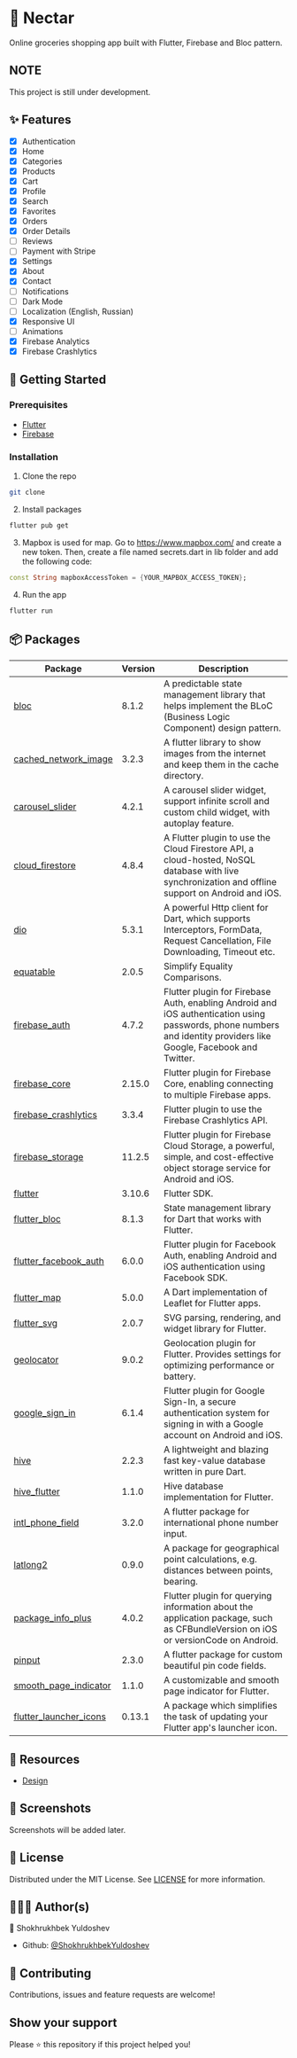 # 🥕 Nectar

Online groceries shopping app built with Flutter, Firebase and Bloc pattern.

## NOTE

This project is still under development.

## ✨ Features

-   [x] Authentication
-   [x] Home
-   [x] Categories
-   [x] Products
-   [x] Cart
-   [x] Profile
-   [x] Search
-   [x] Favorites
-   [x] Orders
-   [x] Order Details
-   [ ] Reviews
-   [ ] Payment with Stripe
-   [x] Settings
-   [x] About
-   [x] Contact
-   [ ] Notifications
-   [ ] Dark Mode
-   [ ] Localization (English, Russian)
-   [x] Responsive UI
-   [ ] Animations
-   [x] Firebase Analytics
-   [x] Firebase Crashlytics

## 🔰 Getting Started

### Prerequisites

-   [Flutter](https://flutter.dev/docs/get-started/install)
-   [Firebase](https://firebase.google.com/docs/flutter/setup)

### Installation

1. Clone the repo

```sh
git clone
```

2. Install packages

```sh
flutter pub get
```

3. Mapbox is used for map. Go to https://www.mapbox.com/ and create a new token. Then, create a file named secrets.dart in lib folder and add the following code:

```dart
const String mapboxAccessToken = {YOUR_MAPBOX_ACCESS_TOKEN};
```

4. Run the app

```sh
flutter run
```

## 📦 Packages

| Package                                                                   | Version | Description                                                                                                                                                        |
| ------------------------------------------------------------------------- | ------- | ------------------------------------------------------------------------------------------------------------------------------------------------------------------ |
| [bloc](https://pub.dev/packages/bloc)                                     | 8.1.2   | A predictable state management library that helps implement the BLoC (Business Logic Component) design pattern.                                                    |
| [cached_network_image](https://pub.dev/packages/cached_network_image)     | 3.2.3   | A flutter library to show images from the internet and keep them in the cache directory.                                                                           |
| [carousel_slider](https://pub.dev/packages/carousel_slider)               | 4.2.1   | A carousel slider widget, support infinite scroll and custom child widget, with autoplay feature.                                                                  |
| [cloud_firestore](https://pub.dev/packages/cloud_firestore)               | 4.8.4   | A Flutter plugin to use the Cloud Firestore API, a cloud-hosted, NoSQL database with live synchronization and offline support on Android and iOS.                  |
| [dio](https://pub.dev/packages/dio)                                       | 5.3.1   | A powerful Http client for Dart, which supports Interceptors, FormData, Request Cancellation, File Downloading, Timeout etc.                                       |
| [equatable](https://pub.dev/packages/equatable)                           | 2.0.5   | Simplify Equality Comparisons.                                                                                                                                     |
| [firebase_auth](https://pub.dev/packages/firebase_auth)                   | 4.7.2   | Flutter plugin for Firebase Auth, enabling Android and iOS authentication using passwords, phone numbers and identity providers like Google, Facebook and Twitter. |
| [firebase_core](https://pub.dev/packages/firebase_core)                   | 2.15.0  | Flutter plugin for Firebase Core, enabling connecting to multiple Firebase apps.                                                                                   |
| [firebase_crashlytics](https://pub.dev/packages/firebase_crashlytics)     | 3.3.4   | Flutter plugin to use the Firebase Crashlytics API.                                                                                                                |
| [firebase_storage](https://pub.dev/packages/firebase_storage)             | 11.2.5  | Flutter plugin for Firebase Cloud Storage, a powerful, simple, and cost-effective object storage service for Android and iOS.                                      |
| [flutter](https://flutter.dev/)                                           | 3.10.6  | Flutter SDK.                                                                                                                                                       |
| [flutter_bloc](https://pub.dev/packages/flutter_bloc)                     | 8.1.3   | State management library for Dart that works with Flutter.                                                                                                         |
| [flutter_facebook_auth](https://pub.dev/packages/flutter_facebook_auth)   | 6.0.0   | Flutter plugin for Facebook Auth, enabling Android and iOS authentication using Facebook SDK.                                                                      |
| [flutter_map](https://pub.dev/packages/flutter_map)                       | 5.0.0   | A Dart implementation of Leaflet for Flutter apps.                                                                                                                 |
| [flutter_svg](https://pub.dev/packages/flutter_svg)                       | 2.0.7   | SVG parsing, rendering, and widget library for Flutter.                                                                                                            |
| [geolocator](https://pub.dev/packages/geolocator)                         | 9.0.2   | Geolocation plugin for Flutter. Provides settings for optimizing performance or battery.                                                                           |
| [google_sign_in](https://pub.dev/packages/google_sign_in)                 | 6.1.4   | Flutter plugin for Google Sign-In, a secure authentication system for signing in with a Google account on Android and iOS.                                         |
| [hive](https://pub.dev/packages/hive)                                     | 2.2.3   | A lightweight and blazing fast key-value database written in pure Dart.                                                                                            |
| [hive_flutter](https://pub.dev/packages/hive_flutter)                     | 1.1.0   | Hive database implementation for Flutter.                                                                                                                          |
| [intl_phone_field](https://pub.dev/packages/intl_phone_field)             | 3.2.0   | A flutter package for international phone number input.                                                                                                            |
| [latlong2](https://pub.dev/packages/latlong2)                             | 0.9.0   | A package for geographical point calculations, e.g. distances between points, bearing.                                                                             |
| [package_info_plus](https://pub.dev/packages/package_info_plus)           | 4.0.2   | Flutter plugin for querying information about the application package, such as CFBundleVersion on iOS or versionCode on Android.                                   |
| [pinput](https://pub.dev/packages/pinput)                                 | 2.3.0   | A flutter package for custom beautiful pin code fields.                                                                                                            |
| [smooth_page_indicator](https://pub.dev/packages/smooth_page_indicator)   | 1.1.0   | A customizable and smooth page indicator for Flutter.                                                                                                              |
| [flutter_launcher_icons](https://pub.dev/packages/flutter_launcher_icons) | 0.13.1  | A package which simplifies the task of updating your Flutter app's launcher icon.                                                                                  |

## 🔗 Resources

-   [Design](<https://www.figma.com/file/lA6Pp8ZQ9XCZeima0laz7Y/Online-Groceries-App-UI-(Community)>)

## 📱 Screenshots

Screenshots will be added later.

## 📝 License

Distributed under the MIT License. See [LICENSE](LICENSE) for more information.

## 👨🏽‍💻 Author(s)

👤 Shokhrukhbek Yuldoshev

-   Github: [@ShokhrukhbekYuldoshev](https://github.com/ShokhrukhbekYuldoshev)

## 🤝 Contributing

Contributions, issues and feature requests are welcome!

## Show your support

Please ⭐️ this repository if this project helped you!
